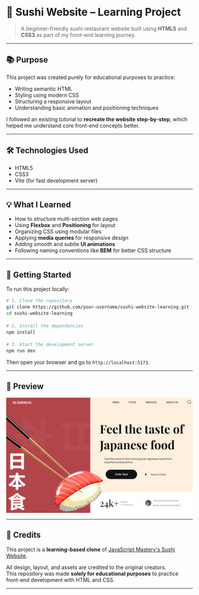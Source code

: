 # 🍣 Sushi Website – Learning Project

> A beginner-friendly sushi restaurant website built using **HTML5** and **CSS3** as part of my front-end learning journey.

---

## 📚 Purpose

This project was created purely for educational purposes to practice:
- Writing semantic HTML
- Styling using modern CSS
- Structuring a responsive layout
- Understanding basic animation and positioning techniques

I followed an existing tutorial to **recreate the website step-by-step**, which helped me understand core front-end concepts better.

---

## 🛠️ Technologies Used

- HTML5  
- CSS3  
- Vite (for fast development server)

---

## 💡 What I Learned

- How to structure multi-section web pages  
- Using **Flexbox** and **Positioning** for layout  
- Organizing CSS using modular files  
- Applying **media queries** for responsive design  
- Adding smooth and subtle **UI animations**  
- Following naming conventions like **BEM** for better CSS structure  

---

## 🚀 Getting Started

To run this project locally:

```bash
# 1. Clone the repository
git clone https://github.com/your-username/sushi-website-learning.git
cd sushi-website-learning

# 2. Install the dependencies
npm install

# 3. Start the development server
npm run dev
```

Then open your browser and go to `http://localhost:5173`.

---

## 📸 Preview

![Sushi Website Preview](preview.png)


---

## 🙏 Credits

This project is a **learning-based clone** of [JavaScript Mastery's Sushi Website](https://github.com/adrianhajdin/project_html_css_website).

All design, layout, and assets are credited to the original creators.  
This repository was made **solely for educational purposes** to practice front-end development with HTML and CSS.

---